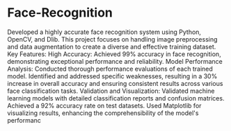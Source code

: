 # Face-Recognition
Developed a highly accurate face recognition system using Python, OpenCV, and Dlib. This project focuses on handling image preprocessing and data augmentation to create a diverse and effective training dataset.
Key Features:
High Accuracy: Achieved 99% accuracy in face recognition, demonstrating exceptional performance and reliability.
Model Performance Analysis: Conducted thorough performance evaluations of each trained model. Identified and addressed specific weaknesses, resulting in a 30% increase in overall accuracy and ensuring consistent results across various face classification tasks.
Validation and Visualization: Validated machine learning models with detailed classification reports and confusion matrices. Achieved a 92% accuracy rate on test datasets. Used Matplotlib for visualizing results, enhancing the comprehensibility of the model's performanc
